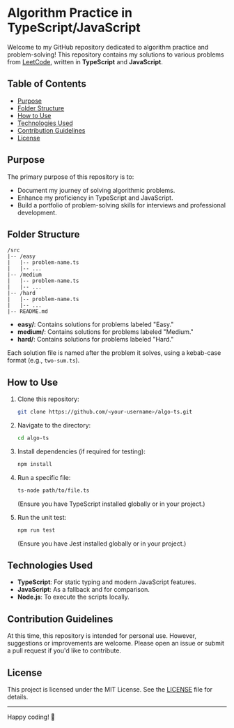 # Algorithm Practice in TypeScript/JavaScript

Welcome to my GitHub repository dedicated to algorithm practice and problem-solving! This repository contains my solutions to various problems from [LeetCode](https://leetcode.com/), written in **TypeScript** and **JavaScript**.

## Table of Contents
- [Purpose](#purpose)
- [Folder Structure](#folder-structure)
- [How to Use](#how-to-use)
- [Technologies Used](#technologies-used)
- [Contribution Guidelines](#contribution-guidelines)
- [License](#license)

## Purpose
The primary purpose of this repository is to:
- Document my journey of solving algorithmic problems.
- Enhance my proficiency in TypeScript and JavaScript.
- Build a portfolio of problem-solving skills for interviews and professional development.

## Folder Structure
```plaintext
/src
|-- /easy
|   |-- problem-name.ts
|   |-- ...
|-- /medium
|   |-- problem-name.ts
|   |-- ...
|-- /hard
|   |-- problem-name.ts
|   |-- ...
|-- README.md
```
- **easy/**: Contains solutions for problems labeled "Easy."
- **medium/**: Contains solutions for problems labeled "Medium."
- **hard/**: Contains solutions for problems labeled "Hard."

Each solution file is named after the problem it solves, using a kebab-case format (e.g., `two-sum.ts`).

## How to Use
1. Clone this repository:
   ```bash
   git clone https://github.com/<your-username>/algo-ts.git
   ```
2. Navigate to the directory:
   ```bash
   cd algo-ts
   ```
3. Install dependencies (if required for testing):
   ```bash
   npm install
   ```
4. Run a specific file:
   ```bash
   ts-node path/to/file.ts
   ```
   (Ensure you have TypeScript installed globally or in your project.)

5. Run the unit test:
   ```bash
   npm run test
   ```
   (Ensure you have Jest installed globally or in your project.)

## Technologies Used
- **TypeScript**: For static typing and modern JavaScript features.
- **JavaScript**: As a fallback and for comparison.
- **Node.js**: To execute the scripts locally.

## Contribution Guidelines
At this time, this repository is intended for personal use. However, suggestions or improvements are welcome. Please open an issue or submit a pull request if you'd like to contribute.

## License
This project is licensed under the MIT License. See the [LICENSE](LICENSE) file for details.

---

Happy coding! 🚀
